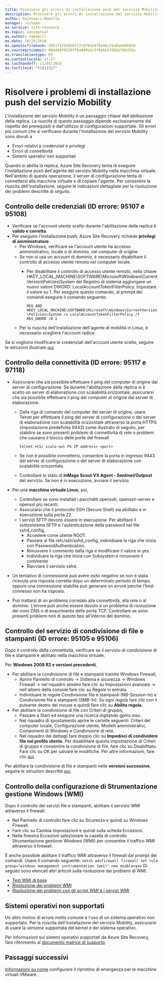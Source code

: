 ```yaml
---
title: Risolvere gli errori di installazione push del servizio Mobility durante l'abilitazione della replica per il ripristino di emergenza | Microsoft Docs
description: Risolvere gli errori di installazione del servizio Mobility durante l'abilitazione della replica per il ripristino di emergenza
author: Rajeswari-Mamilla
manager: rochakm
ms.service: site-recovery
ms.topic: conceptual
ms.author: ramamill
ms.date: 10/29/2018
ms.openlocfilehash: 2051f37656b6717c879a24f6e06c31a0ade0b950
ms.sourcegitcommit: 00dd50f9528ff6a049a3c5f4abb2f691bf0b355a
ms.translationtype: HT
ms.contentlocale: it-IT
ms.lasthandoff: 11/05/2018
ms.locfileid: "51012327"
---
```

# <a name="troubleshoot-mobility-service-push-installation-issues"></a>Risolvere i problemi di installazione push del servizio Mobility

L'installazione del servizio Mobility è un passaggio chiave dell'abilitazione della replica. La riuscita di questo passaggio dipende esclusivamente dal rispetto dei prerequisiti e dall'utilizzo di configurazioni supportate. Gli errori più comuni che si verificano durante l'installazione del servizio Mobility sono dovuti a

* Errori relativi a credenziali o privilegi
* Errori di connettività
* Sistemi operativi non supportati

Quando si abilita la replica, Azure Site Recovery tenta di eseguire l'installazione push dell'agente del servizio Mobility nella macchina virtuale. Nell'ambito di questa operazione, il server di configurazione tenta di connettersi alla macchina virtuale e di copiare l'agente. Per consentire la riuscita dell'installazione, seguire le indicazioni dettagliate per la risoluzione dei problemi descritte di seguito.

## <a name="credentials-check-errorid-95107--95108"></a>Controllo delle credenziali (ID errore: 95107 e 95108)

* Verificare se l'account utente scelto durante l'abilitazione della replica è **valido e corretto**.
* Per eseguire l'installazione push, Azure Site Recovery richiede **privilegi di amministratore**.
  * Per Windows, verificare se l'account utente ha accesso amministrativo, locale o di dominio, nel computer di origine.
  * Se non si usa un account di dominio, è necessario disabilitare il controllo di accesso utente remoto nel computer locale.
    * Per disabilitare il controllo di accesso utente remoto, nella chiave HKEY_LOCAL_MACHINE\SOFTWARE\Microsoft\Windows\CurrentVersion\Policies\System del Registro di sistema aggiungere un nuovo valore DWORD: LocalAccountTokenFilterPolicy. Impostare il valore su 1. Per eseguire questo comando, al prompt dei comandi eseguire il comando seguente:

         `REG ADD HKEY_LOCAL_MACHINE\SOFTWARE\Microsoft\Windows\CurrentVersion\Policies\System /v LocalAccountTokenFilterPolicy /t REG_DWORD /d 1`
  * Per la riuscita dell'installazione dell'agente di mobilità in Linux, è necessario scegliere l'account radice.

Se si vogliono modificare le credenziali dell'account utente scelto, seguire le istruzioni illustrate [qui](vmware-azure-manage-configuration-server.md#modify-credentials-for-mobility-service-installation).

## <a name="connectivity-check-errorid-95117--97118"></a>**Controllo della connettività (ID errore: 95117 e 97118)**

* Assicurarsi che sia possibile effettuare il ping del computer di origine dal server di configurazione. Se durante l'abilitazione della replica si è scelto un server di elaborazione con scalabilità orizzontale, assicurarsi che sia possibile effettuare il ping del computer di origine dal server di elaborazione.
  * Dalla riga di comando del computer del server di origine, usare Telnet per effettuare il ping del server di configurazione o del server di elaborazione con scalabilità orizzontale attraverso la porta HTTPS (impostazione predefinita 9443) come illustrato di seguito, per stabilire se sono presenti problemi di connettività di rete o problemi che causano il blocco delle porte del firewall.

     `telnet <CS/ scale-out PS IP address> <port>`

  * Se non è possibile connettersi, consentire la porta in ingresso 9443 del server di configurazione o del server di elaborazione con scalabilità orizzontale.
  * Controllare lo stato di **InMage Scout VX Agent - Sentinel/Outpost** del servizio. Se non è in esecuzione, avviare il servizio.

* Per una **macchina virtuale Linux**, poi,
  * Controllare se sono installati i pacchetti openssh, openssh-server e openssl più recenti.
  * Assicurarsi che il protocollo SSH (Secure Shell) sia abilitato e in esecuzione sulla porta 22.
  * I servizi SFTP devono essere in esecuzione. Per abilitare il sottosistema SFTP e l'autenticazione della password nel file sshd_config,
    * Accedere come utente ROOT.
    * Passare al file /etc/ssh/sshd_config, individuare la riga che inizia con PasswordAuthentication.
    * Rimuovere il commento dalla riga e modificare il valore in yes
    * Individuare la riga che inizia con Subsystem e rimuovere il commento
    * Riavviare il servizio sshd.
* Un tentativo di connessione può avere esito negativo se non è stata ricevuta una risposta corretta dopo un determinato periodo di tempo, oppure una connessione stabilita può generare un errore perché l'host connesso non ha risposto.
* Può trattarsi di un problema correlato alla connettività, alla rete o al dominio. L'errore può anche essere dovuto a un problema di risoluzione dei nomi DNS o di esaurimento delle porte TCP. Controllare se sono presenti problemi noti di questo tipo all'interno del dominio.

## <a name="file-and-printer-sharing-services-check-errorid-95105--95106"></a>Controllo del servizio di condivisione di file e stampanti (ID errore: 95105 e 95106)

Dopo il controllo della connettività, verificare se il servizio di condivisione di file e stampanti è abilitato nella macchina virtuale.

Per **Windows 2008 R2 e versioni precedenti**,

* Per abilitare la condivisione di file e stampanti tramite Windows Firewall,
  * Aprire Pannello di controllo -> Sistema e sicurezza -> Windows Firewall -> nel riquadro sinistro fare clic su Impostazioni avanzate -> nell'albero della console fare clic su Regole in entrata.
  * Individuare le regole Condivisione file e stampanti (NB-Session-In) e Condivisione file e stampanti (SMB-In). Su ogni regola fare clic con il pulsante destro del mouse e quindi fare clic su **Abilita regola**.
* Per abilitare la condivisione di file con Criteri di gruppo,
  * Passare a Start ed eseguire una ricerca digitando gpmc.msc.
  * Nel riquadro di spostamento aprire le cartelle seguenti: Criteri del computer locale, Configurazione utente, Modelli amministrativi, Componenti di Windows e Condivisione di rete.
  * Nel riquadro dei dettagli fare doppio clic su **Impedisci di condividere file nel profilo utente**. Per disabilitare questa impostazione di Criteri di gruppo e consentire la condivisione di file, fare clic su Disabilitato. Fare clic su OK per salvare le modifiche. Per altre informazioni, fare clic [qui](https://docs.microsoft.com/previous-versions/windows/it-pro/windows-server-2008-R2-and-2008/cc754359(v=ws.10)).

Per abilitare la condivisione di file e stampanti nelle **versioni successive**, seguire le istruzioni descritte [qui](vmware-azure-install-mobility-service.md).

## <a name="windows-management-instrumentation-wmi-configuration-check"></a>Controllo della configurazione di Strumentazione gestione Windows (WMI)

Dopo il controllo dei servizi file e stampanti, abilitare il servizio WMI attraverso il firewall.

* Nel Pannello di controllo fare clic su Sicurezza e quindi su Windows Firewall.
* Fare clic su Cambia impostazioni e quindi sulla scheda Eccezioni.
* Nella finestra Eccezioni selezionare la casella di controllo Strumentazione gestione Windows (WMI) per consentire il traffico WMI attraverso il firewall. 

È anche possibile abilitare il traffico WMI attraverso il firewall dal prompt dei comandi. Usare il comando seguente: `netsh advfirewall firewall set rule group="windows management instrumentation (wmi)" new enable=yes`
Di seguito sono elencati altri articoli sulla risoluzione dei problemi di WMI.

* [Test WMI di base](https://blogs.technet.microsoft.com/askperf/2007/06/22/basic-wmi-testing/)
* [Risoluzione dei problemi WMI](https://msdn.microsoft.com/library/aa394603(v=vs.85).aspx)
* [Risoluzione dei problemi con gli script WMI e i servizi WMI](https://technet.microsoft.com/library/ff406382.aspx#H22)

## <a name="unsupported-operating-systems"></a>Sistemi operativi non supportati

Un altro motivo di errore molto comune è l'uso di un sistema operativo non supportato. Per la riuscita dell'installazione del servizio Mobility, assicurarsi di usare la versione supportata del kernel e del sistema operativo.

Per informazioni sui sistemi operativi supportati da Azure Site Recovery, fare riferimento al [documento matrice di supporto](vmware-physical-azure-support-matrix.md#replicated-machines).

## <a name="next-steps"></a>Passaggi successivi

[Informazioni su come](vmware-azure-tutorial.md) configurare il ripristino di emergenza per le macchine virtuali VMware.